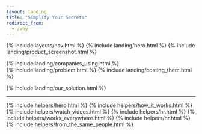 ```yaml
---
layout: landing
title: "Simplify Your Secrets"
redirect_from:
  - /why
---
```


{% include layouts/nav.html %}
{% include landing/hero.html %}
{% include landing/product_screenshot.html %}

<div class="bg-black bg-vault-image pb-5" style="margin-top: -150px; padding-top: 150px !important;">
{% include landing/companies_using.html %}
</div>
{% include landing/problem.html %}
{% include landing/costing_them.html %}

{% include landing/our_solution.html %}

---

{% include helpers/hero.html %}
{% include helpers/how_it_works.html %}
{% include helpers/watch_videos.html %}
{% include helpers/hr.html %}
{% include helpers/works_everywhere.html %}
{% include helpers/hr.html %}
{% include helpers/from_the_same_people.html %}

